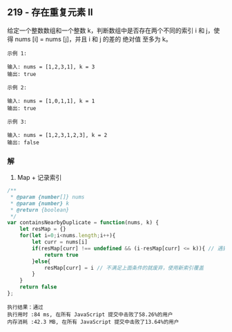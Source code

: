 ## 219 - 存在重复元素 II

给定一个整数数组和一个整数 k，判断数组中是否存在两个不同的索引 i 和 j，使得 nums [i] = nums [j]，并且 i 和 j 的差的 绝对值 至多为 k。
```
示例 1:

输入: nums = [1,2,3,1], k = 3
输出: true
```
```
示例 2:

输入: nums = [1,0,1,1], k = 1
输出: true
```
```
示例 3:

输入: nums = [1,2,3,1,2,3], k = 2
输出: false
```

### 解
1. Map + 记录索引
```js
/**
 * @param {number[]} nums
 * @param {number} k
 * @return {boolean}
 */
var containsNearbyDuplicate = function(nums, k) {
    let resMap = {}
    for(let i=0;i<nums.length;i++){
        let curr = nums[i]
        if(resMap[curr] !== undefined && (i-resMap[curr] <= k)){ // 遇到重复的value，比较索引差和k值
            return true
        }else{
            resMap[curr] = i // 不满足上面条件的就废弃，使用新索引覆盖
        }
    }
    return false
};
```
```
执行结果：通过
执行用时 :84 ms, 在所有 JavaScript 提交中击败了58.26%的用户
内存消耗 :42.3 MB, 在所有 JavaScript 提交中击败了13.64%的用户
```
